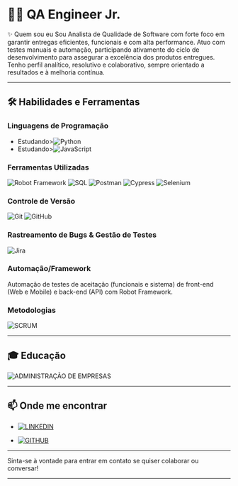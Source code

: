 # 👨‍💻 QA Engineer Jr.

✨ Quem sou eu
Sou Analista de Qualidade de Software com forte foco em garantir entregas eficientes, funcionais e com alta performance. Atuo com testes manuais e automação, participando ativamente do ciclo de desenvolvimento para assegurar a excelência dos produtos entregues. Tenho perfil analítico, resolutivo e colaborativo, sempre orientado a resultados e à melhoria contínua.

---

## 🛠 Habilidades e Ferramentas

### Linguagens de Programação
- Estudando>![Python](https://img.shields.io/badge/-Python-3776AB?style=flat&logo=python&logoColor=white)
- Estudando>![JavaScript](https://img.shields.io/badge/-JavaScript-F7DF1E?style=flat&logo=javascript&logoColor=black)

### Ferramentas Utilizadas
![Robot Framework](https://img.shields.io/badge/-Robot%20Framework-14354C?style=flat&logo=robot-framework&logoColor=white)
![SQL](https://img.shields.io/badge/-SQL-003B57?style=flat&logo=postgresql&logoColor=white)
![Postman](https://img.shields.io/badge/-Postman-FF6C37?style=flat&logo=postman&logoColor=white)
![Cypress](https://img.shields.io/badge/-Cypress-17202C?style=flat&logo=cypress&logoColor=white)
![Selenium](https://img.shields.io/badge/-Selenium-43B02A?style=flat&logo=selenium&logoColor=white)


### Controle de Versão
![Git](https://img.shields.io/badge/-Git-F05032?style=flat&logo=git&logoColor=white)
![GitHub](https://img.shields.io/badge/-GitHub-181717?style=flat&logo=github&logoColor=white)

### Rastreamento de Bugs & Gestão de Testes
![Jira](https://img.shields.io/badge/-Jira-0052CC?style=flat&logo=jira&logoColor=white)

### Automação/Framework
Automação de testes de aceitação (funcionais e sistema) de front-end (Web e Mobile) e back-end (API) com Robot Framework.

### Metodologias
![SCRUM](https://img.shields.io/badge/-SCRUM-6DB33F?style=flat&logo=scrum&logoColor=white)

---

## 🎓 Educação
![ADMINISTRAÇÃO DE EMPRESAS](https://img.shields.io/badge/-ADMINISTRAÇÃO%20DE%20EMPRESAS-0A66C2?style=flat&logo=business&logoColor=white)

---

## 📫 Onde me encontrar
- [![LINKEDIN](https://img.shields.io/badge/-LINKEDIN-0077B5?style=flat&logo=linkedin&logoColor=white)](https://www.linkedin.com/in/andreluiztenorio/)

- [![GITHUB](https://img.shields.io/badge/-GITHUB-181717?style=flat&logo=github&logoColor=white)](https://github.com/AndreLTenorio)

---

Sinta-se à vontade para entrar em contato se quiser colaborar ou conversar!

---
